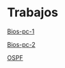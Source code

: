 # Trabajos
[Bios-pc-1](https://alejandrosanchezman.github.io/hardening/Bios-pc-1/index.html)

[Bios-pc-2](https://alejandrosanchezman.github.io/hardening/Bios-pc-2/index.html)

[OSPF](https://alejandrosanchezman.github.io/hardening/ospf/index.html)